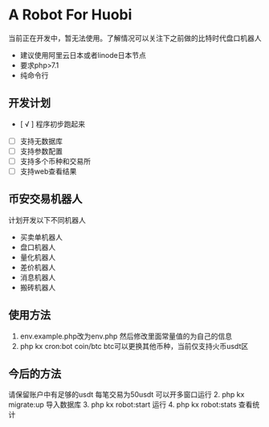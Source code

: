 # A Robot For Huobi

当前正在开发中，暂无法使用。了解情况可以关注下之前做的比特时代盘口机器人

- 建议使用阿里云日本或者linode日本节点
- 要求php>7.1
- 纯命令行

## 开发计划
- [ √ ] 程序初步跑起来  
- [ ] 支持无数据库
- [ ] 支持参数配置
- [ ] 支持多个币种和交易所
- [ ] 支持web查看结果

## 币安交易机器人
计划开发以下不同机器人

- 买卖单机器人
- 盘口机器人
- 量化机器人
- 差价机器人
- 消息机器人
- 搬砖机器人

## 使用方法
1. env.example.php改为env.php
然后修改里面常量值的为自己的信息
2. php kx cron:bot coin/btc
btc可以更换其他币种，当前仅支持火币usdt区



## 今后的方法
请保留账户中有足够的usdt
每笔交易为50usdt 可以开多窗口运行
2. php kx migrate:up 导入数据库
3. php kx robot:start 运行
4. php kx robot:stats 查看统计 